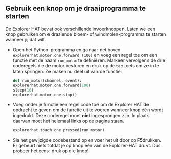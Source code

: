 ## Gebruik een knop om je draaiprogramma te starten

De Explorer HAT bevat ook verschillende invoerknoppen. Laten we een knop gebruiken om e draaiende bloem- of windmolen-programma te starten wanneer jij dat wilt.

- Open het Python-programma en ga naar net boven `explorerhat.motor.one.forward (100)` en voeg een regel toe om een ​​functie met de naam `run_motor`te definiëren. Markeer vervolgens de drie coderegels die de motor besturen en druk op de `tab` toets om ze in te laten springen. Ze maken nu deel uit van de functie.
    
    ```python
    def run_motor(channel, event):
    explorerhat.motor.one.forward(100)
    sleep(10)
    explorerhat.motor.one.stop()
    ```

- Voeg onder je functie een regel code toe om de Explorer HAT de opdracht te geven om de functie uit te voeren wanneer knop één wordt ingedrukt. Deze coderegel moet **niet** ingesprongen zijn. In plaats daarvan moet het helemaal links op de pagina staan.
    
    ```python
    explorerhat.touch.one.pressed(run_motor)
    ```

- Sla het gewijzigde codebestand op en voer het uit door op **F5**drukken. Er gebeurt niets totdat je op knop één van de Explorer-HAT drukt. Dus probeer het eens: druk op die knop!
